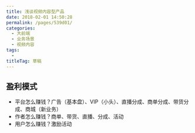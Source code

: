 ```yaml
---
title: 浅谈视频内容型产品
date: 2018-02-01 14:50:28
permalink: /pages/539d01/
categories: 
  - 大前端
  - 业务场景
  - 视频内容
tags: 
  - 
titleTag: 草稿
---
```



## 盈利模式
- 平台怎么赚钱？广告（基本盘）、VIP（小头）、直播分成、商单分成、带货分成、商城（新业务）
- 作者怎么赚钱？商单、带货、直播、分成、活动
- 用户怎么赚钱？激励活动